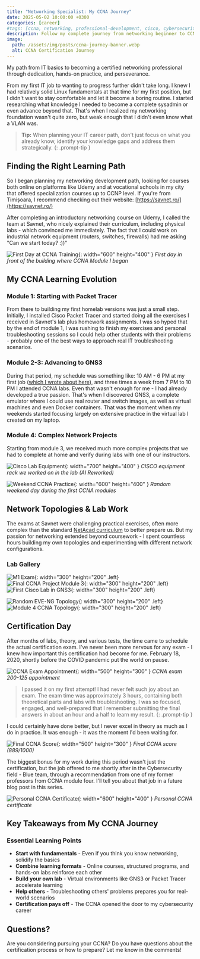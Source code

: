 ```yaml
---
title: "Networking Specialist: My CCNA Journey"
date: 2025-05-02 10:00:00 +0300
categories: [career]
#tags: [ccna, networking, professional-development, cisco, cybersecurity, career-growth]
description: Follow my complete journey from networking beginner to CCNA certified professional - including study methods, practical labs, challenges, and how this certification opened doors to cybersecurity opportunities.
image:
  path: /assets/img/posts/ccna-journey-banner.webp
  alt: CCNA Certification Journey
---
```


My path from IT basics to becoming a certified networking professional through dedication, hands-on practice, and perseverance.

From my first IT job to wanting to progress further didn't take long. I knew I had relatively solid Linux fundamentals at that time for my first position, but I didn't want to stay comfortable and let it become a boring routine. I started researching what knowledge I needed to become a complete sysadmin or even advance beyond that. That's when I realized my networking foundation wasn't quite zero, but weak enough that I didn't even know what a VLAN was.

> **Tip:** When planning your IT career path, don't just focus on what you already know, identify your knowledge gaps and address them strategically.
{: .prompt-tip }

## Finding the Right Learning Path

So I began planning my networking development path, looking for courses both online on platforms like Udemy and at vocational schools in my city that offered specialization courses up to CCNP level. If you're from Timișoara, I recommend checking out their website: [https://savnet.ro/](https://savnet.ro/)

After completing an introductory networking course on Udemy, I called the team at Savnet, who nicely explained their curriculum, including physical labs - which convinced me immediately. The fact that I could work on industrial network equipment (routers, switches, firewalls) had me asking "Can we start today? :))"

![First Day at CCNA Training](/assets/img/posts/first-day-ccna.webp){: width="600" height="400" }
_First day in front of the building where CCNA Module I began_

## My CCNA Learning Evolution

### Module 1: Starting with Packet Tracer

From there to building my first homelab versions was just a small step. Initially, I installed Cisco Packet Tracer and started doing all the exercises I received in Savnet's lab plus homework assignments. I was so hyped that by the end of module 1, I was rushing to finish my exercises and personal troubleshooting sessions so I could help other students with their problems - probably one of the best ways to approach real IT troubleshooting scenarios.

### Module 2-3: Advancing to GNS3

During that period, my schedule was something like: 10 AM - 6 PM at my first job ([which I wrote about here](https://merox.dev/blog/first-steps-in-it-career/)), and three times a week from 7 PM to 10 PM I attended CCNA labs. Even that wasn't enough for me - I had already developed a true passion. That's when I discovered GNS3, a complete emulator where I could use real router and switch images, as well as virtual machines and even Docker containers. That was the moment when my weekends started focusing largely on extensive practice in the virtual lab I created on my laptop.

### Module 4: Complex Network Projects

Starting from module 3, we received much more complex projects that we had to complete at home and verify during labs with one of our instructors.

![Cisco Lab Equipment](/assets/img/posts/cisco-lab-rack.webp){: width="700" height="400" }
_CISCO equipment rack we worked on in the lab (AI Reworked)_

![Weekend CCNA Practice](/assets/img/posts/weekend-ccna-practice.webp){: width="600" height="400" }
_Random weekend day during the first CCNA modules_

## Network Topologies & Lab Work

The exams at Savnet were challenging practical exercises, often more complex than the standard [NetAcad curriculum](https://www.netacad.com/) to better prepare us. But my passion for networking extended beyond coursework - I spent countless hours building my own topologies and experimenting with different network configurations.

### Lab Gallery

![M1 Exam](/assets/img/posts/savnet-m1-exam.webp){: width="300" height="200" .left}
![Final CCNA Project Module 3](/assets/img/posts/final-project-module3.webp){: width="300" height="200" .left}
![First Cisco Lab in GNS3](/assets/img/posts/lab1.webp){: width="300" height="200" .left}

![Random EVE-NG Topology](/assets/img/posts/random-eve-ng.webp){: width="300" height="200" .left}
![Module 4 CCNA Topology](/assets/img/posts/module-4-ccna.webp){: width="300" height="200" .left}

## Certification Day

After months of labs, theory, and various tests, the time came to schedule the actual certification exam. I've never been more nervous for any exam - I knew how important this certification had become for me. February 18, 2020, shortly before the COVID pandemic put the world on pause.

![CCNA Exam Appointment](/assets/img/posts/ccna-exam-appointment.webp){: width="500" height="300" }
_CCNA exam 200-125 appointment_

> I passed it on my first attempt! I had never felt such joy about an exam. The exam time was approximately 3 hours, containing both theoretical parts and labs with troubleshooting. I was so focused, engaged, and well-prepared that I remember submitting the final answers in about an hour and a half to learn my result.
{: .prompt-tip }

I could certainly have done better, but I never excel in theory as much as I do in practice. It was enough - it was the moment I'd been waiting for.

![Final CCNA Score](/assets/img/posts/final-exam-score.webp){: width="500" height="300" }
_Final CCNA score (889/1000)_

The biggest bonus for my work during this period wasn't just the certification, but the job offered to me shortly after in the Cybersecurity field - Blue team, through a recommendation from one of my former professors from CCNA module four. I'll tell you about that job in a future blog post in this series.

![Personal CCNA Certificate](/assets/img/posts/personal-ccna-certificate.webp){: width="600" height="400" }
_Personal CCNA certificate_

## Key Takeaways from My CCNA Journey

### Essential Learning Points

- **Start with fundamentals** - Even if you think you know networking, solidify the basics
- **Combine learning formats** - Online courses, structured programs, and hands-on labs reinforce each other
- **Build your own lab** - Virtual environments like GNS3 or Packet Tracer accelerate learning
- **Help others** - Troubleshooting others' problems prepares you for real-world scenarios
- **Certification pays off** - The CCNA opened the door to my cybersecurity career

## Questions?

Are you considering pursuing your CCNA? Do you have questions about the certification process or how to prepare? Let me know in the comments!